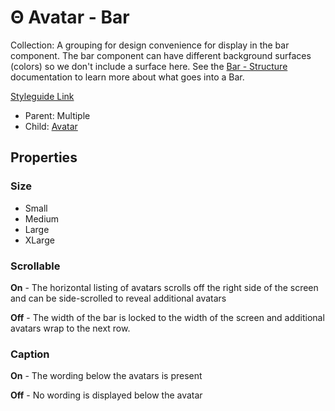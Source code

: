 # Θ Avatar - Bar

Collection: A grouping for design convenience for display in the bar component. The bar component can have different background surfaces (colors) so we don't include a surface here. See the [Bar - Structure](../graphic/bar-structure.md) documentation to learn more about what goes into a Bar.

[Styleguide Link](https://zpl.io/aXyGkBK)

* Parent: Multiple
* Child: [Avatar](./)

## Properties

### Size

* Small
* Medium
* Large
* XLarge

### Scrollable

**On** - The horizontal listing of avatars scrolls off the right side of the screen and can be side-scrolled to reveal additional avatars

**Off** - The width of the bar is locked to the width of the screen and additional avatars wrap to the next row.

### Caption

**On** - The wording below the avatars is present

**Off** - No wording is displayed below the avatar
